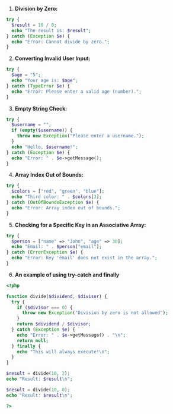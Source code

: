 1. **Division by Zero:**

```php
try {
  $result = 10 / 0;
  echo "The result is: $result";
} catch (Exception $e) {
  echo "Error: Cannot divide by zero.";
}
```

2. **Converting Invalid User Input:**

```php
try {
  $age = "5";
  echo "Your age is: $age";
} catch (TypeError $e) {
  echo "Error: Please enter a valid age (number).";
}
```

3. **Empty String Check:**

```php
try {
  $username = "";
  if (empty($username)) {
    throw new Exception("Please enter a username.");
  }
  echo "Hello, $username!";
} catch (Exception $e) {
  echo "Error: " . $e->getMessage();
}
```

4. **Array Index Out of Bounds:**

```php
try {
  $colors = ["red", "green", "blue"];
  echo "Third color: " . $colors[3];
} catch (OutOfBoundsException $e) {
  echo "Error: Array index out of bounds.";
}
```

5. **Checking for a Specific Key in an Associative Array:**

```php
try {
  $person = ["name" => "John", "age" => 30];
  echo "Email: " . $person["email"];
} catch (ErrorException $e) {
  echo "Error: Key 'email' does not exist in the array.";
}
```

6. **An example of using try-catch and finally**
```php
<?php

function divide($dividend, $divisor) {
  try {
    if ($divisor === 0) {
      throw new Exception("Division by zero is not allowed");
    }
    return $dividend / $divisor;
  } catch (Exception $e) {
    echo "Error: " . $e->getMessage() . "\n";
    return null;
  } finally {
    echo "This will always execute!\n";
  }
}

$result = divide(10, 2);
echo "Result: $result\n";

$result = divide(10, 0);
echo "Result: $result\n";

?>
```